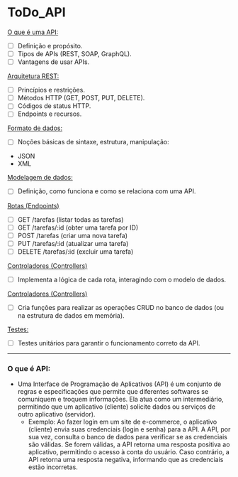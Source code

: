 # ToDo_API

<a href = "#API">O que é uma API: </a> 
- [ ] Definição e propósito.
- [ ] Tipos de APIs (REST, SOAP, GraphQL).
- [ ] Vantagens de usar APIs.

<a href = "#REST">Arquitetura REST:</a> 
- [ ] Princípios e restrições.
- [ ] Métodos HTTP (GET, POST, PUT, DELETE).
- [ ] Códigos de status HTTP.
- [ ] Endpoints e recursos.

<a href = "#DADOS">Formato de dados:</a>
- [ ] Noções básicas de sintaxe, estrutura, manipulação:
* JSON
* XML
  
<a href = "#MOL_DADOS">Modelagem de dados:</a> 
- [ ] Definição, como funciona e como se relaciona com uma API.
  
<a href = "#ROUTS">Rotas (Endpoints)</a> 
- [ ] GET /tarefas (listar todas as tarefas)
- [ ] GET /tarefas/:id (obter uma tarefa por ID)
- [ ] POST /tarefas (criar uma nova tarefa)
- [ ] PUT /tarefas/:id (atualizar uma tarefa)
- [ ] DELETE /tarefas/:id (excluir uma tarefa)

<a href = "#CONTROL">Controladores (Controllers)</a>
- [ ] Implementa a lógica de cada rota, interagindo com o modelo de dados.

<a href = "#MODEL">Controladores (Controllers)</a>
- [ ] Cria funções para realizar as operações CRUD no banco de dados (ou na estrutura de dados em memória).

<a href = "#TEST">Testes:</a>
- [ ] Testes unitários para garantir o funcionamento correto da API.
<hr>
 
<div id = "#API"> 
 
### O que é API:

- Uma Interface de Programação de Aplicativos (API) é um conjunto de regras e especificações que permite que diferentes softwares se comuniquem e troquem informações. Ela atua    como um intermediário, permitindo que um aplicativo (cliente) solicite dados ou serviços de outro aplicativo (servidor).
  - Exemplo: Ao fazer login em um site de e-commerce, o aplicativo (cliente) envia suas credenciais (login e senha) para a API. A API, por sua vez, consulta o banco de dados para   verificar se as credenciais são válidas. Se forem válidas, a API retorna uma resposta positiva ao aplicativo, permitindo o acesso à conta do usuário. Caso contrário, a API      retorna uma resposta negativa, informando que as credenciais estão incorretas.
